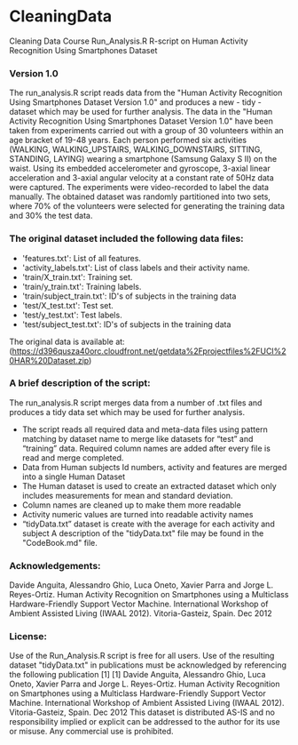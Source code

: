 # CleaningData
Cleaning Data Course
Run_Analysis.R R-script on Human Activity Recognition Using Smartphones Dataset
### Version 1.0
The run_analysis.R script reads data from the "Human Activity Recognition Using Smartphones Dataset Version 1.0" and produces a new - tidy - dataset which may be used for further analysis.
The data in the "Human Activity Recognition Using Smartphones Dataset Version 1.0" have been taken from experiments carried out with a group of 30 volunteers within an age bracket of 19-48 years. Each person performed six activities (WALKING, WALKING_UPSTAIRS, WALKING_DOWNSTAIRS, SITTING, STANDING, LAYING) wearing a smartphone (Samsung Galaxy S II) on the waist. Using its embedded accelerometer and gyroscope, 3-axial linear acceleration and 3-axial angular velocity at a constant rate of 50Hz data were captured. The experiments were video-recorded to label the data manually. The obtained dataset was randomly partitioned into two sets, where 70% of the volunteers were selected for generating the training data and 30% the test data. 
### The original dataset included the following data files:
*	'features.txt': List of all features.
*	'activity_labels.txt': List of class labels and their activity name.
*	'train/X_train.txt': Training set.
*	'train/y_train.txt': Training labels.
*	'train/subject_train.txt': ID's of subjects in the training data
*	'test/X_test.txt': Test set.
*	'test/y_test.txt': Test labels.
*	'test/subject_test.txt': ID's of subjects in the training data

 The original data is available at:
 (https://d396qusza40orc.cloudfront.net/getdata%2Fprojectfiles%2FUCI%20HAR%20Dataset.zip)

### A brief description of the script:
The run_analysis.R script merges data from a number of .txt files and produces a tidy data set which may be used for further analysis.
*	The script reads all required data and meta-data files using pattern matching by dataset name to merge like datasets for “test” and “training” data.  Required column names are added after every file is read and merge completed.
*	Data from Human subjects Id numbers, activity and features are merged into a single Human Dataset
*	The Human dataset is used to create an extracted dataset which only includes measurements for mean and standard deviation.
*	Column names are cleaned up to make them more readable
*	Activity numeric values are turned into readable activity names
*	“tidyData.txt” dataset is create with the average for each activity and subject
A description of the "tidyData.txt" file may be found in the "CodeBook.md" file. 

### Acknowledgements:
Davide Anguita, Alessandro Ghio, Luca Oneto, Xavier Parra and Jorge L. Reyes-Ortiz. Human Activity Recognition on Smartphones using a Multiclass Hardware-Friendly Support Vector Machine. International Workshop of Ambient Assisted Living (IWAAL 2012). Vitoria-Gasteiz, Spain. Dec 2012

### License:
Use of the Run_Analysis.R script is free for all users.
Use of the resulting dataset "tidyData.txt" in publications must be acknowledged by referencing the following publication [1] 
[1] Davide Anguita, Alessandro Ghio, Luca Oneto, Xavier Parra and Jorge L. Reyes-Ortiz. Human Activity Recognition on Smartphones using a Multiclass Hardware-Friendly Support Vector Machine. International Workshop of Ambient Assisted Living (IWAAL 2012). Vitoria-Gasteiz, Spain. Dec 2012
This dataset is distributed AS-IS and no responsibility implied or explicit can be addressed to the author for its use or misuse. Any commercial use is prohibited.
